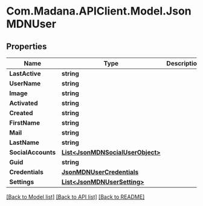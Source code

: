 
# Com.Madana.APIClient.Model.JsonMDNUser

## Properties

Name | Type | Description | Notes
------------ | ------------- | ------------- | -------------
**LastActive** | **string** |  | [optional] 
**UserName** | **string** |  | [optional] 
**Image** | **string** |  | [optional] 
**Activated** | **string** |  | [optional] 
**Created** | **string** |  | [optional] 
**FirstName** | **string** |  | [optional] 
**Mail** | **string** |  | [optional] 
**LastName** | **string** |  | [optional] 
**SocialAccounts** | [**List&lt;JsonMDNSocialUserObject&gt;**](JsonMDNSocialUserObject.md) |  | [optional] 
**Guid** | **string** |  | [optional] 
**Credentials** | [**JsonMDNUserCredentials**](JsonMDNUserCredentials.md) |  | [optional] 
**Settings** | [**List&lt;JsonMDNUserSetting&gt;**](JsonMDNUserSetting.md) |  | [optional] 

[[Back to Model list]](../README.md#documentation-for-models)
[[Back to API list]](../README.md#documentation-for-api-endpoints)
[[Back to README]](../README.md)


